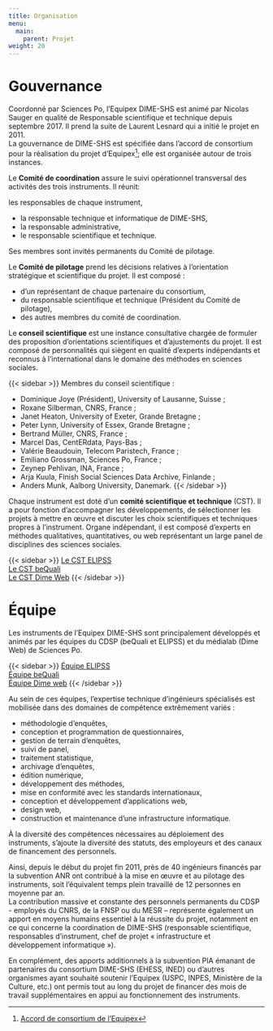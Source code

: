 ```yaml
---
title: Organisation
menu:
  main:
    parent: Projet
weight: 20
---
```


# Gouvernance
Coordonné par Sciences Po, l’Equipex DIME-SHS est animé par Nicolas Sauger en qualité de Responsable scientifique et technique depuis septembre 2017. Il prend la suite de Laurent Lesnard qui a initié le projet en 2011.<br>
La gouvernance de DIME-SHS est spécifiée dans l’accord de consortium pour la réalisation du projet d’Equipex[^1]; elle est organisée autour de trois instances.

Le **Comité de coordination** assure le suivi opérationnel transversal des activités des trois instruments. Il réunit:

 les responsables de chaque instrument,
- la responsable technique et informatique de DIME-SHS,
- la responsable administrative,
- le responsable scientifique et technique.

Ses membres sont invités permanents du Comité de pilotage.

Le **Comité de pilotage** prend les décisions relatives à l’orientation stratégique et scientifique du projet. Il est composé :

- d’un représentant de chaque partenaire du consortium,
- du responsable scientifique et technique (Président du Comité de pilotage),
- des autres membres du comité de coordination.

Le **conseil scientifique** est une instance consultative chargée de formuler des proposition d’orientations scientifiques et d’ajustements du projet. Il est composé de personnalités qui siègent en qualité d’experts indépendants et reconnus à l’international dans le domaine des méthodes en sciences sociales.

{{< sidebar >}}
Membres du conseil scientifique :

- Dominique Joye (Président), University of Lausanne, Suisse ;
- Roxane Silberman, CNRS, France ;
- Janet Heaton, University of Exeter, Grande Bretagne ;
- Peter Lynn, University of Essex, Grande Bretagne ;
- Bertrand Müller, CNRS, France ;
- Marcel Das, CentERdata, Pays-Bas ;
- Valérie Beaudouin, Telecom Paristech, France ;
- Emiliano Grossman, Sciences Po, France ;
- Zeynep Pehlivan, INA, France ;
- Arja Kuula, Finish Social Sciences Data Archive, Finlande ;
- Anders Munk, Aalborg University, Danemark.
{{< /sidebar >}}

Chaque instrument est doté d’un **comité scientifique et technique** (CST). Il a pour fonction d’accompagner les développements, de sélectionner les projets à mettre en œuvre et discuter les choix scientifiques et techniques propres à l’instrument. Organe indépendant, il est composé d’experts en méthodes qualitatives, quantitatives, ou web représentant un large panel de disciplines des sciences sociales.

{{< sidebar >}}
[Le CST ELIPSS](http://quanti.dime-shs.sciences-po.fr/fr/lorganisation/#790)<br>
[Le CST beQuali](http://bequali.fr/fr/propos/#cst)<br>
[Le CST Dime Web](http://dimeweb.dime-shs.sciences-po.fr/#team)
{{< /sidebar >}}

# Équipe
Les instruments de l’Equipex DIME-SHS sont principalement développés et animés par les équipes du CDSP (beQuali et ELIPSS) et du médialab (Dime Web) de Sciences Po.

{{< sidebar >}}
[Équipe ELIPSS](http://quanti.dime-shs.sciences-po.fr/fr/lorganisation/#813)<br>
[Équipe beQuali](http://bequali.fr/fr/propos/#13687)<br>
[Équipe Dime web](http://dimeweb.dime-shs.sciences-po.fr/#team)
{{< /sidebar >}}

Au sein de ces équipes, l’expertise technique d’ingénieurs spécialisés est mobilisée dans des domaines de compétence extrêmement variés :

- méthodologie d’enquêtes,
- conception et programmation de questionnaires,
- gestion de terrain d’enquêtes,
- suivi de panel,
- traitement statistique,
- archivage d’enquêtes,
- édition numérique,
- développement des méthodes,
- mise en conformité avec les standards internationaux,
- conception et développement d’applications web,
- design web,
- construction et maintenance d’une infrastructure informatique.

À la diversité des compétences nécessaires au déploiement des instruments, s’ajoute la diversité des statuts, des employeurs et des canaux de financement des personnels.

Ainsi, depuis le début du projet fin 2011, près de 40 ingénieurs financés par la subvention ANR ont contribué à la mise en œuvre et au pilotage des instruments, soit l’équivalent temps plein travaillé de 12 personnes en moyenne par an.<br>
La contribution massive et constante des personnels permanents du CDSP  - employés du CNRS, de la FNSP ou du MESR – représente également un apport en moyens humains essentiel à la réussite du projet, notamment en ce qui concerne la coordination de DIME-SHS (responsable scientifique, responsables d’instrument, chef de projet « infrastructure et développement informatique »).

En complément, des apports additionnels à la subvention PIA émanant de partenaires du consortium DIME-SHS (EHESS, INED) ou d’autres organismes ayant souhaité soutenir l’Equipex (USPC, INPES, Ministère de la Culture, etc.) ont permis tout au long du projet de financer des mois de travail supplémentaires en appui au fonctionnement des instruments.

[^1]: [Accord de consortium de l’Equipex](/docs/DIME-SHS_ACCORDCONSORTIUM.pdf)
